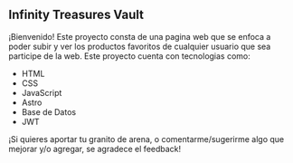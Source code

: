 ## Infinity Treasures Vault

¡Bienvenido! Este proyecto consta de una pagina web que se enfoca a poder subir y ver los productos favoritos de cualquier usuario que sea participe de la web.
Este proyecto cuenta con tecnologias como:
  - HTML
  - CSS
  - JavaScript
  - Astro
  - Base de Datos
  - JWT

¡Si quieres aportar tu granito de arena, o comentarme/sugerirme algo que mejorar y/o agregar, se agradece el feedback!

